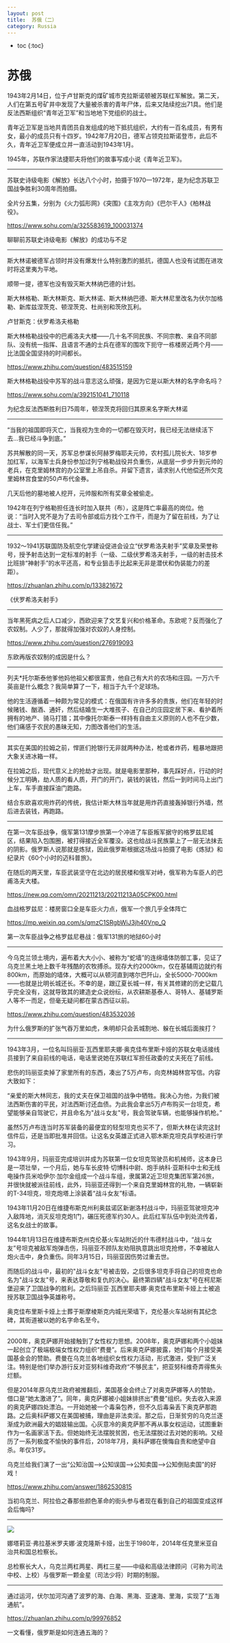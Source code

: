 ```yaml
---
layout: post
title:  苏俄（二）
category: Russia 
---
```


* toc
{:toc}

# 苏俄

1943年2月14日，位于卢甘斯克的煤矿城市克拉斯诺顿被苏联红军解放。第二天，人们在第五号矿井中发现了大量被杀害的青年尸体，后来又陆续挖出71具。他们是反法西斯组织“青年近卫军”和当地地下党组织的战士。

青年近卫军是当地共青团员自发组成的地下抵抗组织，大约有一百名成员，有男有女，最小的成员只有十四岁。1942年7月20日，德军占领克拉斯诺登市，此后不久，青年近卫军便成立并一直活动到1943年1月。

1945年，苏联作家法捷耶夫将他们的故事写成小说《青年近卫军》。

---

苏联史诗级电影《解放》长达八个小时，拍摄于1970—1972年，是为纪念苏联卫国战争胜利30周年而拍摄。

全片分五集，分别为《火力弧形网》《突围》《主攻方向》《巴尔干人》《柏林战役》。

https://www.sohu.com/a/325583619_100031374

聊聊前苏联史诗级电影《解放》的成功与不足

---

斯大林诺被德军占领时并没有爆发什么特别激烈的抵抗，德国人也没有试图在进攻时将这里夷为平地。

顺带一提，德军也没有毁灭斯大林纳巴德的计划。

斯大林格勒、斯大林斯克、斯大林诺、斯大林纳巴德、斯大林尼里改名为伏尔加格勒、新库兹涅茨克、顿涅茨克、杜尚别和茨欣瓦利。

卢甘斯克：伏罗希洛夫格勒

斯大林格勒战役中的巴甫洛夫大楼——几十名不同民族、不同宗教、来自不同部队、没有统一指挥、且语言不通的士兵在德军的围攻下扼守一栋楼房近两个月——比法国全国坚持的时间都长。

https://www.zhihu.com/question/483515159

斯大林格勒战役中苏军的战斗意志这么顽强，是因为它是以斯大林的名字命名吗？

https://www.sohu.com/a/392151041_710118

为纪念反法西斯胜利日75周年，顿涅茨克将回归其原来名字斯大林诺

---

“当我的祖国即将灭亡，当我视为生命的一切都在毁灭时，我已经无法继续活下去...我已经斗争到底。”

苏共解散的同一天，苏军总参谋长阿赫罗梅耶夫元帅，农村孤儿院长大、18岁参加红军，以海军士兵身份参加过列宁格勒战役并负重伤，从底层一步步升到元帅的老兵，在克里姆林宫的办公室里上吊自杀。并留下遗言，请求别人代他偿还所欠克里姆林宫食堂的50卢布代金券。

几天后他的墓地被人挖开，元帅服和所有奖章全被偷走。

1942年在列宁格勒担任连长时加入联共（布），这是阵亡率最高的岗位。他说：“当时入党不是为了去司令部或后方找个工作干，而是为了留在前线，为了让战士、军士们更信任我。”

---

1932～1941苏联国防及航空化学建设促进会设立“伏罗希洛夫射手”奖章及荣誉称号，授予射击达到一定标准的射手（一级、二级伏罗希洛夫射手，一级的射击技术比班排“神射手”的水平还高，和专业狙击手比起来无非是潜伏和伪装能力的差距）。

https://zhuanlan.zhihu.com/p/133821672

《伏罗希洛夫射手》

---

当年黑死病之后人口减少，西欧迎来了文艺复兴和价格革命。东欧呢？反而强化了农奴制。人少了，那就得加强对农奴的人身控制。

https://www.zhihu.com/question/276919093

东欧再版农奴制的成因是什么？

---

列夫*托尔斯泰他爹他妈他祖父都很富贵，他自己有大片的农场和庄园。一万六千英亩是什么概念？我简单算了一下，相当于九千个足球场。

他的生活遵循着一种颇为常见的模式：在俄国有许许多多的贵族，他们在年轻的时候赌钱、酗酒、通奸，然后结婚生一大堆孩子、在自己的庄园定居下来、看护着所拥有的地产、骑马打猎；其中像托尔斯泰一样持有自由主义原则的人也不在少数，他们痛感于农民的愚昧无知，力图改善他们的生活。

---

其实在美国的拉姆之前，悍匪们抢银行无非就两种办法，枪或者炸药，粗暴地跟把大象关进冰箱一样。

在拉姆之后，现代意义上的抢劫才出现。就是电影里那种，事先踩好点，行动的时候分工明确，劫人质的看人质，开门的开门，装钱的装钱，然后一到时间马上出门上车，车手直接踩油门跑路。

结合东欧喜欢用炸药的传统，我估计斯大林当年就是用炸药直接轰掉银行外墙，然后进去装钱，再跑路。

---

在第一次车臣战争，俄军第131摩步旅第一个冲进了车臣叛军据守的格罗兹尼城区，结果陷入包围圈，被打得接近全军覆没。这也给战斗民族蒙上了一层无法抹去的阴影。俄罗斯人说那就是炼狱，因此俄罗斯根据这场战斗拍摄了电影《炼狱》和纪录片《60个小时的迈科普旅》。

在随后的两天里，车臣武装坚守在北边的居民楼和俄军对峙，俄军称为车臣人的巴甫洛夫大楼。

https://new.qq.com/omn/20211213/20211213A05CPK00.html

血战格罗兹尼：楼房窗口全是车臣火力点，俄军一个旅几乎全体阵亡

https://mp.weixin.qq.com/s/qmzC1SRgbWiJ3jh40Vnp_Q

第一次车臣战争之格罗兹尼巷战：俄军131旅的地狱60小时

---

今乌克兰领土境内，遍布着大大小小、被称为“蛇墙”的连绵墙体防御工事，见证了乌克兰黑土地上数千年残酷的农牧搏杀。现存大约2000km，仅在基辅周边就约有800km，而原始的墙体，大概可以从顿河直到喀尔巴阡山，全长5000-7000km——也就是比明长城还长。不幸的是，跟辽夏长城一样，有关其修建的历史记载几乎完全没有，这就导致其的建造史众说纷纭，从农耕斯基泰人、哥特人、基辅罗斯人等不一而足，但毫无疑问都在蒙古西征以前。

https://www.zhihu.com/question/483532036

为什么俄罗斯的扩张气吞万里如虎，朱明却只会丢城割地、躲在长城后面挨打？

---

1943年3月，一位名叫玛丽亚·瓦西里耶夫娜·奥克佳布里斯卡娅的苏联女电话接线员接到了来自前线的电话，电话里说她在苏联红军担任政委的丈夫死在了前线。

悲伤的玛丽亚卖掉了家里所有的东西，凑出了5万卢布，向克林姆林宫写信。内容大致如下：

“亲爱的斯大林同志，我的丈夫在保卫祖国的战争中牺牲。我决心为他，为我们被法西斯伤害的平民，对法西斯讨还血债。为此我会拿出5万卢布购买一台坦克，希望能够亲自驾驶它，并且命名为"战斗女友"号，我会驾驶车辆，也能够操作机枪。”

虽然5万卢布连当时苏军装备的最便宜的轻型坦克也买不了，但斯大林在读完这封信件后，还是当即批准并回信。让这名女英雄正式进入鄂木斯克坦克兵学校进行学习。

1943年9月，玛丽亚完成培训并成为苏联第一位女坦克驾驶员和机械师，这本身已是一项壮举，一个月后，她与车长皮特·切博科中尉、炮手纳科·亚斯科中士和无线电操作员米哈伊尔·加尔金组成一个战斗车组，隶属第2近卫坦克集团军第26旅，并很快就被派往前线，此外，玛丽亚还得到一个来自克里姆林宫的礼物，一辆崭新的T-34坦克，坦克炮塔上涂装着“战斗女友”标语。

1943年11月20日在维捷布斯克州利奥兹诺区新谢洛村战斗中，玛丽亚驾驶坦克冲入敌阵地，消灭反坦克炮1门，碾压死德军约30人。此后红军队伍中到处流传着，这名女战士的故事。

1944年1月13日在维捷布斯克州克伦基火车站附近的什韦德村战斗中，“战斗女友”号坦克被敌军炮弹击伤，玛丽亚不顾队友劝阻执意跳出坦克抢修，不幸被敌人炮火击中，身负重伤。同年3月15日，玛丽亚因伤势过重去世。

而随后的战斗中，最初的"战斗女友"号被击毁，之后很多坦克手将自己的坦克也命名为"战斗女友"号，来表达尊敬和复仇的决心。最终第四辆"战斗女友"号在柯尼斯堡迎来了卫国战争的胜利。之后玛丽亚·瓦西里耶夫娜·奥克佳布里斯卡娅上士被追授苏联卫国战争英雄称号。

奥克佳布里斯卡娅上士葬于斯摩棱斯克内城光荣墙下，克伦基火车站树有其纪念碑，其街道被以她的名字命名至今。

---

2000年，奥克萨娜开始接触到了女性权力思想。2008年，奥克萨娜和两个小姐妹一起创立了极端极端女性权力组织“费曼”。后来奥克萨娜披露，她们每个月接受美国基金会的赞助。费曼在乌克兰各地组织女性权力活动，形式激进，受到广泛关注。特别是他们举办游行反对亚努科维奇政府“不够民主”，把亚努科维奇弄得焦头烂额。

但是2014年原乌克兰政府被推翻后，美国基金会终止了对奥克萨娜等人的赞助，借口是“她太激进了”。同年，奥克萨娜被小姐妹排挤出“费曼”组织。失去收入来源的奥克萨娜四处漂泊。一开始她被一个毒枭包养，但不久后毒枭丢下奥克萨那跑路。之后奥科萨娜又在美国被捕，理由是非法卖淫。那之后，日渐贫穷的乌克兰逐渐成为欧洲最大的娼妓输出国。心灰意冷的奥克萨那不再从事女权运动，试图重新作为一名画家活下去。但她始终无法摆脱贫困，也无法摆脱过去对她的影响。又经历了一系列极度不愉快的事件后，2018年7月，奥科萨娜在懊悔自责和绝望中自杀。年仅31岁。

乌克兰给我们演了一出“公知治国—>公知误国—>公知卖国—>公知倒贴卖国”的好戏！

https://www.zhihu.com/answer/1862530815

当初乌克兰、阿拉伯之春那些颜色革命的街头参与者现在看到自己的祖国变成这样会后悔吗?

---

![](/images/img4/Poklonskaya.png)

娜塔莉亚·弗拉基米罗夫娜·波克隆斯卡娅，出生于1980年，2014年任克里米亚自治共和国总检察长。

总检察长大人，乌克兰两杠两星、两杠三星——中级和高级法律顾问（可称为司法中校、上校）与俄罗斯一颗金星（司法少将）时期的制服。

---

通过运河，伏尔加河沟通了波罗的海、白海、黑海、亚速海、里海，实现了“五海通航”。

https://zhuanlan.zhihu.com/p/99976852

一文看懂，俄罗斯是如何连通五海的？
